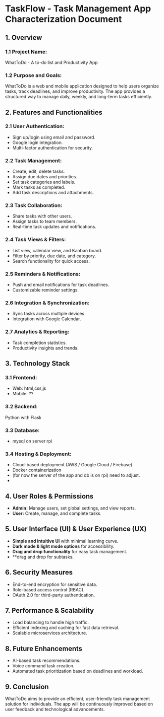 # **TaskFlow - Task Management App Characterization Document**

## **1. Overview**
### **1.1 Project Name:**  
WhatToDo - A to-do list and Productivity App

### **1.2 Purpose and Goals:**  
WhatToDo is a web and mobile application designed to help users organize tasks, track deadlines, and improve productivity. The app provides a structured way to manage daily, weekly, and long-term tasks efficiently.

## **2. Features and Functionalities**

### **2.1 User Authentication:**
- Sign up/login using email and password.
- Google login integration.
- Multi-factor authentication for security.

### **2.2 Task Management:**
- Create, edit, delete tasks.
- Assign due dates and priorities.
- Set task categories and labels.
- Mark tasks as completed.
- Add task descriptions and attachments.

### **2.3 Task Collaboration:**
- Share tasks with other users.
- Assign tasks to team members.
- Real-time task updates and notifications.

### **2.4 Task Views & Filters:**
- List view, calendar view, and Kanban board.
- Filter by priority, due date, and category.
- Search functionality for quick access.

### **2.5 Reminders & Notifications:**
- Push and email notifications for task deadlines.
- Customizable reminder settings.

### **2.6 Integration & Synchronization:**
- Sync tasks across multiple devices.
- Integration with Google Calendar.

### **2.7 Analytics & Reporting:**
- Task completion statistics.
- Productivity insights and trends.

## **3. Technology Stack**

### **3.1 Frontend:**
- Web: html,css,js
- Mobile: ??

### **3.2 Backend:**
Python with Flask

### **3.3 Database:**
- mysql on server rpi

### **3.4 Hosting & Deployment:**
- Cloud-based deployment (AWS / Google Cloud / Firebase)
- Docker containerization
- (for now the server of the app and db is on rpi) need to adjust.
- 
## **4. User Roles & Permissions**
- **Admin:** Manage users, set global settings, and view reports.
- **User:** Create, manage, and complete tasks.

## **5. User Interface (UI) & User Experience (UX)**
- **Simple and intuitive UI** with minimal learning curve.
- **Dark mode & light mode options** for accessibility.
- **Drag and drop functionality** for easy task management.
- **drag and drop for subtasks. 

## **6. Security Measures**
- End-to-end encryption for sensitive data.
- Role-based access control (RBAC).
- OAuth 2.0 for third-party authentication.

## **7. Performance & Scalability**
- Load balancing to handle high traffic.
- Efficient indexing and caching for fast data retrieval.
- Scalable microservices architecture.

## **8. Future Enhancements**
- AI-based task recommendations.
- Voice command task creation.
- Automated task prioritization based on deadlines and workload.

## **9. Conclusion**
WhatToDo aims to provide an efficient, user-friendly task management solution for individuals. The app will be continuously improved based on user feedback and technological advancements.

